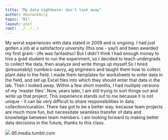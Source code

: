 ```yaml
---
title: "My data nightmare: don't look away"
author: HeatonEmily
topic: "01"
layout: post
root: ../../../
---
```

My worst experiences with data stated in 2009 and is ongoing. I had just gotten a job at a satisfactory unversity (this one - yay!) and been awarded my first grant - life was fantastisc! But I didn't think I had enough money to hire a grad student to run the experiment, so I decided to teach undergrads to collect the data, then analyze and write things up myself.So I hired (presumably) numbers-savvy, ag engineers and taught them how to collect plant data in the field. I made them templates for worksheets to enter data in the field, and set up Excel files into which they should enter that data in the lab. Then I looked away. Within a few short months, I had multiple versions of my 'master files'. Now, years later, I am still trying to sort things out and write up that project. This experience stands out to me because it is not unique - it can be very difficult to share responsibilities in data collection/curation. There has got to be a better way, because team projects are much more fun, but necessitate seamless transfer of data and knowledge between team members. I am looking forward to making better data decisions in the future, thanks to this class.

![](https://66.media.tumblr.com/f5000c7b18b2f91095a8a3a838c8bae0/tumblr_nztdj9No8G1uzw9w1o1_500.gif)
66.media.tumblr.com



